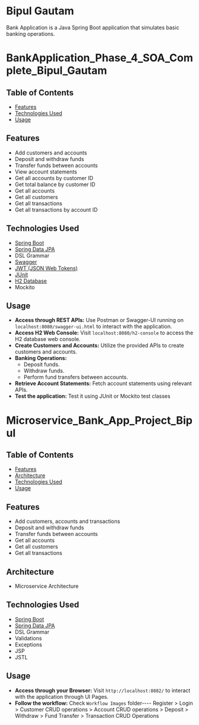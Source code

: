 # Bipul Gautam

Bank Application is a Java Spring Boot application that simulates basic banking operations.

# BankApplication_Phase_4_SOA_Complete_Bipul_Gautam

## Table of Contents

- [Features](#features)
- [Technologies Used](#technologies-used)
- [Usage](#usage)

## Features

- Add customers and accounts
- Deposit and withdraw funds
- Transfer funds between accounts
- View account statements
- Get all accounts by customer ID
- Get total balance by customer ID
- Get all accounts
- Get all customers
- Get all transactions
- Get all transactions by account ID

## Technologies Used

- [Spring Boot](https://spring.io/projects/spring-boot)
- [Spring Data JPA](https://spring.io/projects/spring-data-jpa)
- DSL Grammar
- [Swagger](https://swagger.io/)
- [JWT (JSON Web Tokens)](https://jwt.io/)
- [JUnit](https://junit.org/)
- [H2 Database](https://www.h2database.com/)
- Mockito

## Usage

- **Access through REST APIs:** Use Postman or Swagger-UI running on `localhost:8080/swagger-ui.html` to interact with the application.
- **Access H2 Web Console:** Visit `localhost:8080/h2-console` to access the H2 database web console.
- **Create Customers and Accounts:** Utilize the provided APIs to create customers and accounts.
- **Banking Operations:**
  - Deposit funds.
  - Withdraw funds.
  - Perform fund transfers between accounts.
- **Retrieve Account Statements:** Fetch account statements using relevant APIs.
- **Test the application:**  Test it using JUnit or Mockito test classes



# Microservice_Bank_App_Project_Bipul

## Table of Contents

- [Features](#features)
- [Architecture](#architecture)
- [Technologies Used](#technologies-used)
- [Usage](#usage)

## Features

- Add customers, accounts and transactions
- Deposit and withdraw funds
- Transfer funds between accounts
- Get all accounts
- Get all customers
- Get all transactions

## Architecture

- Microservice Architecture

## Technologies Used

- [Spring Boot](https://spring.io/projects/spring-boot)
- [Spring Data JPA](https://spring.io/projects/spring-data-jpa)
- DSL Grammar
- Validations
- Exceptions
- JSP
- JSTL

## Usage

- **Access through your Browser:** Visit `http://localhost:8082/` to interact with the application through UI Pages.
- **Follow the workflow:** Check `Workflow Images` folder---- Register > Login > Customer CRUD operations > Account CRUD operations > Deposit > Withdraw > Fund Transfer > Transaction CRUD Operations





